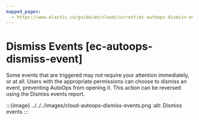 ```yaml
---
mapped_pages:
  - https://www.elastic.co/guide/en/cloud/current/ec-autoops-dismiss-event.html
---
```


# Dismiss Events [ec-autoops-dismiss-event]

Some events that are triggered may not require your attention immediately, or at all. Users with the appropriate permissions can choose to dismiss an event, preventing AutoOps from opening it. This action can be reversed using the Dismiss events report.

:::{image} ../../../images/cloud-autoops-dismiss-events.png
:alt: Dismiss events
:::

